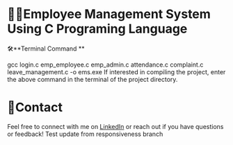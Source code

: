 # 👨‍💼Employee Management System Using C Programing Language 



🛠️**Terminal Command **




gcc login.c   emp_employee.c   emp_admin.c   attendance.c   complaint.c   leave_management.c  -o ems.exe
If interested in compiling the project, enter the above command in the terminal of the project directory.



# 🤙Contact

Feel free to connect with me on [LinkedIn](https://www.linkedin.com/in/amit-kumar-maurya-b23281253) or reach out if you have questions or feedback!
Test update from responsiveness branch


